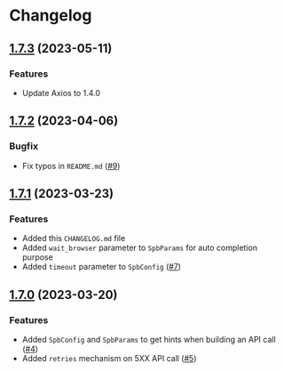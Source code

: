 # Changelog

## [1.7.3](https://github.com/ScrapingBee/scrapingbee-node/compare/v1.7.2...v1.7.3) (2023-05-11)

### Features

-   Update Axios to 1.4.0

## [1.7.2](https://github.com/ScrapingBee/scrapingbee-node/compare/v1.7.1...v1.7.2) (2023-04-06)

### Bugfix

-   Fix typos in `README.md` ([#9](https://github.com/ScrapingBee/scrapingbee-node/pull/9))

## [1.7.1](https://github.com/ScrapingBee/scrapingbee-node/compare/v1.7.0...v1.7.1) (2023-03-23)

### Features

-   Added this `CHANGELOG.md` file
-   Added `wait_browser` parameter to `SpbParams` for auto completion purpose
-   Added `timeout` parameter to `SpbConfig` ([#7](https://github.com/ScrapingBee/scrapingbee-node/issues/7))

## [1.7.0](https://github.com/ScrapingBee/scrapingbee-node/compare/v1.6.2...v1.7.0) (2023-03-20)

### Features

-   Added `SpbConfig` and `SpbParams` to get hints when building an API call ([#4](https://github.com/ScrapingBee/scrapingbee-node/issues/4))
-   Added `retries` mechanism on 5XX API call ([#5](https://github.com/ScrapingBee/scrapingbee-node/issues/5))
